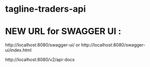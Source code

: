 # tagline-traders-api

NEW URL for SWAGGER UI :
========================
http://localhost:8080/swagger-ui/ or 
http://localhost:8080/swagger-ui/index.html

http://localhost:8080/v2/api-docs

